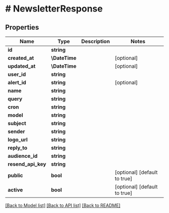 # # NewsletterResponse

## Properties

Name | Type | Description | Notes
------------ | ------------- | ------------- | -------------
**id** | **string** |  |
**created_at** | **\DateTime** |  | [optional]
**updated_at** | **\DateTime** |  | [optional]
**user_id** | **string** |  |
**alert_id** | **string** |  | [optional]
**name** | **string** |  |
**query** | **string** |  |
**cron** | **string** |  |
**model** | **string** |  |
**subject** | **string** |  |
**sender** | **string** |  |
**logo_url** | **string** |  |
**reply_to** | **string** |  |
**audience_id** | **string** |  |
**resend_api_key** | **string** |  |
**public** | **bool** |  | [optional] [default to true]
**active** | **bool** |  | [optional] [default to true]

[[Back to Model list]](../../README.md#models) [[Back to API list]](../../README.md#endpoints) [[Back to README]](../../README.md)
